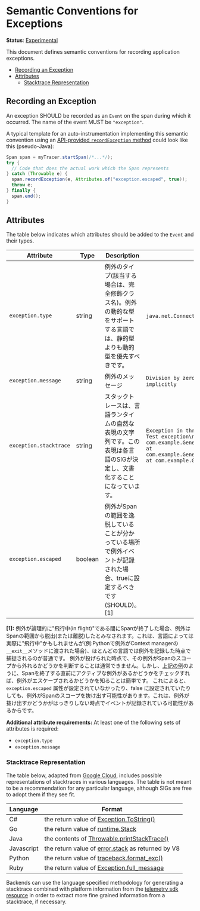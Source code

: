 # Semantic Conventions for Exceptions

**Status**: [Experimental](../../document-status.md)

This document defines semantic conventions for recording application
exceptions.

<!-- toc -->

- [Recording an Exception](#recording-an-exception)
- [Attributes](#attributes)
  - [Stacktrace Representation](#stacktrace-representation)

<!-- tocstop -->

## Recording an Exception

An exception SHOULD be recorded as an `Event` on the span during which it occurred.
The name of the event MUST be `"exception"`.

<a name="exception-end-example"></a>

A typical template for an auto-instrumentation implementing this semantic convention
using an [API-provided `recordException` method](../api.md#record-exception)
could look like this (pseudo-Java):

```java
Span span = myTracer.startSpan(/*...*/);
try {
  // Code that does the actual work which the Span represents
} catch (Throwable e) {
  span.recordException(e, Attributes.of("exception.escaped", true));
  throw e;
} finally {
  span.end();
}
```

## Attributes

The table below indicates which attributes should be added to the `Event` and
their types.

<!-- semconv exception -->
| Attribute  | Type | Description  | Examples  | Required |
|---|---|---|---|---|
| `exception.type` | string | 例外のタイプ(該当する場合は、完全修飾クラス名)。例外の動的な型をサポートする言語では、静的型よりも動的型を優先すべきです。 | `java.net.ConnectException`; `OSError` | See below |
| `exception.message` | string | 例外のメッセージ | `Division by zero`; `Can't convert 'int' object to str implicitly` | See below |
| `exception.stacktrace` | string | スタックトレースは、言語ランタイムの自然な表現の文字列です。この表現は各言語のSIGが決定し、文書化することになっています。 | `Exception in thread "main" java.lang.RuntimeException: Test exception\n at com.example.GenerateTrace.methodB(GenerateTrace.java:13)\n at com.example.GenerateTrace.methodA(GenerateTrace.java:9)\n at com.example.GenerateTrace.main(GenerateTrace.java:5)` | No |
| `exception.escaped` | boolean | 例外がSpanの範囲を逸脱していることが分かっている場所で例外イベントが記録された場合、trueに設定するべきです(SHOULD)。 [1] |  | No |

**[1]:** 例外が論理的に"飛行中(in flight)"である間にSpanが終了した場合、例外はSpanの範囲から脱出(または離脱)したとみなされます。これは、言語によっては実際に"飛行中"かもしれませんが(例:Pythonで例外がContext managerの`__exit__`メソッドに渡された場合)、ほとんどの言語では例外を記録した時点で捕捉されるのが普通です。
例外が投げられた時点で、その例外がSpanのスコープから外れるかどうかを判断することは通常できません。しかし、[上記の例](#exception-end-example)のように、Spanを終了する直前にアクティブな例外があるかどうかをチェックすれば、例外がエスケープされるかどうかを知ることは簡単です。
これによると、`exception.escaped` 属性が設定されていなかったり、false に設定されていたりしても、例外がSpanのスコープを抜け出す可能性があります。これは、例外が抜け出すかどうかがはっきりしない時点でイベントが記録されている可能性があるからです。

**Additional attribute requirements:** At least one of the following sets of attributes is required:

* `exception.type`
* `exception.message`
<!-- endsemconv -->

### Stacktrace Representation

The table below, adapted from [Google Cloud][gcp-error-reporting], includes
possible representations of stacktraces in various languages. The table is not
meant to be a recommendation for any particular language, although SIGs are free
to adopt them if they see fit.

| Language   | Format                                                              |
| ---------- | ------------------------------------------------------------------- |
| C#         | the return value of [Exception.ToString()][csharp-stacktrace]       |
| Go         | the return value of [runtime.Stack][go-stacktrace]                  |
| Java       | the contents of [Throwable.printStackTrace()][java-stacktrace]      |
| Javascript | the return value of [error.stack][js-stacktrace] as returned by V8  |
| Python     | the return value of [traceback.format_exc()][python-stacktrace]     |
| Ruby       | the return value of [Exception.full_message][ruby-full-message]     |

Backends can use the language specified methodology for generating a stacktrace
combined with platform information from the
[telemetry sdk resource][telemetry-sdk-resource] in order to extract more fine
grained information from a stacktrace, if necessary.

[gcp-error-reporting]: https://cloud.google.com/error-reporting/reference/rest/v1beta1/projects.events/report
[java-stacktrace]: https://docs.oracle.com/javase/7/docs/api/java/lang/Throwable.html#printStackTrace%28%29
[python-stacktrace]: https://docs.python.org/3/library/traceback.html#traceback.format_exc
[js-stacktrace]: https://v8.dev/docs/stack-trace-api
[ruby-full-message]: https://ruby-doc.org/core-2.7.1/Exception.html#method-i-full_message
[csharp-stacktrace]: https://docs.microsoft.com/en-us/dotnet/api/system.exception.tostring
[go-stacktrace]: https://golang.org/pkg/runtime/debug/#Stack
[telemetry-sdk-resource]:../../resource/semantic_conventions/README.md#telemetry-sdk

